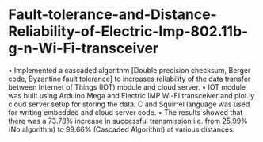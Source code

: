 # Fault-tolerance-and-Distance-Reliability-of-Electric-Imp-802.11b-g-n-Wi-Fi-transceiver
• Implemented a cascaded algorithm [Double precision checksum, Berger code, Byzantine fault tolerance] to increases reliability of the data transfer between Internet of Things (IOT) module and cloud server. • IOT module was built using Arduino Mega and Electric IMP Wi-FI transceiver and plot.ly cloud server setup for storing the data. C and Squirrel language was used for writing embedded and cloud server code. • The results showed that there was a 73.78% increase in successful transmission i.e. from 25.99% (No algorithm) to 99.66% (Cascaded Algorithm) at various distances.
